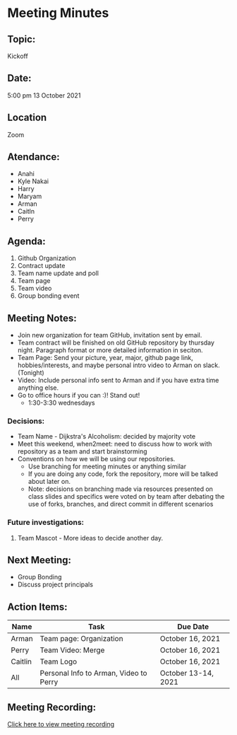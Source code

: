 # Meeting Minutes</h1>

## Topic: 
Kickoff

## Date:
5:00 pm
13 October 2021 

## Location
Zoom

## Atendance:

- Anahi
- Kyle Nakai
- Harry
- Maryam
- Arman
- Caitln
- Perry

##  Agenda:

1. Github Organization 
2. Contract update
3. Team name update and poll
4. Team page
4. Team video
5. Group bonding event

##  Meeting Notes: 
- Join new organization for team GitHub, invitation sent by email.
- Team contract will be finished on old GitHub repository by thursday night. Paragraph format or more detailed information in seciton.
- Team Page: Send your picture, year, major, github page link, hobbies/interests, and maybe personal intro video to Arman on slack. (Tonight)
- Video: Include personal info sent to Arman and if you have extra time anything else.
- Go to office hours if you can :)! Stand out!
    - 1:30-3:30 wednesdays

### Decisions:

- Team Name - Dijkstra's Alcoholism: decided by majority vote
- Meet this weekend, when2meet: need to discuss how to work with repository as a team and start brainstorming 
- Conventions on how we will be using our repositories.
  - Use branching for meeting minutes or anything similar
  - If you are doing any code, fork the repository, more will be talked about later on.
  - Note: decisions on branching made via resources presented on class slides and specifics were voted on by team after debating the use of forks, branches, and direct commit in different scenarios

### Future investigations: 
1. Team Mascot - More ideas to decide another day.

## Next Meeting:
- Group Bonding
- Discuss project principals


## Action Items:

|Name| Task                        | Due Date |
|-----|----------------------------------------------|-------------------|
|Arman| Team page: Organization | October 16, 2021 
|Perry| Team Video: Merge | October 16, 2021 |
|Caitlin| Team Logo |October 16, 2021 |
|All| Personal Info to Arman, Video to Perry | October 13-14, 2021 |

## Meeting Recording:
[Click here to view meeting recording](https://drive.google.com/file/d/1nhqmyCkpkfE7jdir3OobTNNoCNnpdEbl/view?usp=sharing)
